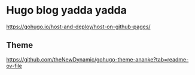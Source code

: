 # Hugo blog yadda yadda

https://gohugo.io/host-and-deploy/host-on-github-pages/

## Theme

https://github.com/theNewDynamic/gohugo-theme-ananke?tab=readme-ov-file
